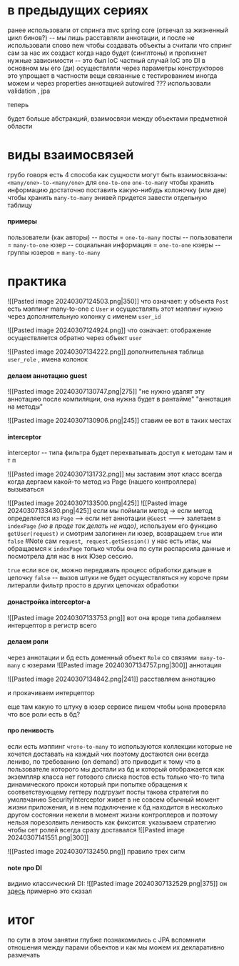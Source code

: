 # в предыдущих сериях
ранее использовали от спринга
mvc
spring core (отвечал за жизненный цикл бинов?) -- мы лишь расставляли аннотации, и после не использовали слово new чтобы создавать объекты а считали что спринг сам за нас их создаст когда надо будет (синглтоны) и пропихнет нужные зависимости -- это был IoC
частный случай IoC это DI
в основном мы его (ди) осуществляли через параметры конструкторов
это упрощает в частности вещи связанные с тестированием
иногда можем и через properties аннотацией autowired ???
использовали validation , jpa

теперь

будет больше абстракций, взаимосвязи между объектами предметной области

# виды взаимосвязей
грубо говоря есть 4 способа как сущности могут быть взаимосвязаны:
`<many/one>-to-<many/one>`
для `one-to-one` `one-to-man`y чтобы хранить информацию достаточно поставить какую-нибудь колоночку (или две)
чтобы хранить `many-to-many` энивей придется завести отдельную таблицу
#### примеры
пользователи (как авторы) -- посты = `one-to-many`
посты -- пользователи = `many-to-one`
юзер -- социальная информация = `one-to-one`
юзеры -- группы юзеров = `many-to-many`
# практика
![[Pasted image 20240307124503.png|350]]
что означает:
у объекта `Post` есть мэппинг many-to-one с `User`
и осуществлять этот мэппинг нужно через дополнительную колонку с именем `user_id`

![[Pasted image 20240307124924.png]]
что означает:
отображение осуществляется обратно через объект `user`

![[Pasted image 20240307134222.png]]
дополнительная таблица `user_role` , имена колонок
#### делаем аннотацию guest
![[Pasted image 20240307130747.png|275]]
"не нужно удалят эту аннотацию после компиляции, она нужна будет в рантайме"
"аннотация на методы"

![[Pasted image 20240307130906.png|245]]
ставим ее вот в таких местах
#### interceptor
interceptor -- типа фильтра будет перехватывать доступ к методам там и т п

![[Pasted image 20240307131732.png]]
мы заставим этот класс всегда когда дергаем какой-то метод из Page (нашего контроллера) вызываться

![[Pasted image 20240307133500.png|425]]
![[Pasted image 20240307133430.png|425]]
если мы поймали метод
-> если метод определяется из `Page`
--> если нет аннотации `@Guest`
---> залетаем в `indexPage` *(но в проде так делать не надо)*, используем его функцию `getUser(request)` и смотрим залогинен ли юзер, возвращаем `true` или `false`
#Note сам `request`,` request.getSession()` у нас есть итак, мы обращаемся к `indexPage` только чтобы она по сути распарсила данные и посмотрела для нас в них Юзер сессию.


`true` если все ок, можно передавать процесс обработки дальше в цепочку 
`false` -- вызов штуки не будет осуществляться
ну короче прям литералли фильтр просто в других цепочках обработки
#### донастройка interceptor-а
![[Pasted image 20240307133753.png]]
вот она
вроде  типа добавляем интерцептор в регистр всего

#### делаем роли
через аннотации и бд
есть доменный объект `Role` со связями` many-to-many`  с юзерами
![[Pasted image 20240307134757.png|300]]
аннотация

![[Pasted image 20240307134842.png|241]]
расставляем аннотацию

и прокачиваем интерцептор

еще там какую то штуку в юзер сервисе пишем чтобы ьона проверяла что все роли есть в бд?

#### про ленивость
если есть мэппинг `чтото-to-many` то используются коллекции которые не хочется доставать на каждый чих поэтому достаются они всегда лениво, по требованию (on demand)
это приводит к тому что в пользователе которого мы достали из бд и который отображается как экземпляр класса нет готового списка постов есть только что-то типа динамического прокси который при попытке обращения к соответствующему геттеру подгрузит посты
такова стратегия по умолвчанию
SecurityInterceptor живет в не совсем обычный момент жизни приложения, и в нем подключение к бд находится в несколько другом состоянии нежели в момент жизни контроллеров и поэтому нельзя порезолвить ленивость
как фиксится:
указываем стратегию чтобы сет ролей всегда сразу доставался
![[Pasted image 20240307141551.png|300]]


![[Pasted image 20240307132450.png]]
правило трех сигм
#### note про DI
видимо классический DI: 
![[Pasted image 20240307132529.png|375]]
он [здесь](https://youtu.be/czFo3DHZTB4?list=PLd7QXkfmSY7ZAwa6z9rNEHBRfHGeLCXS7&t=3437) примерно это сказал

# итог
по сути в этом занятии глубже познакомились с JPA
вспомнили отношения между парами объектов и как мы можем их декларативно размечать

